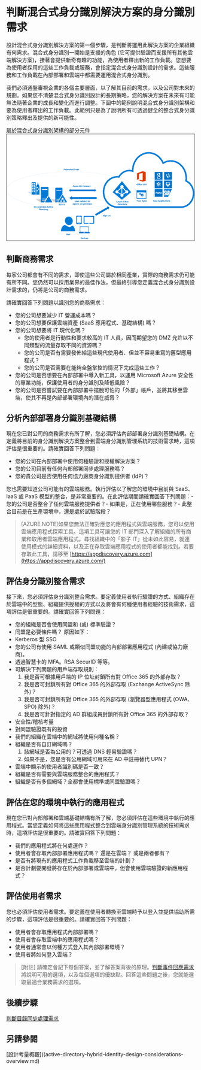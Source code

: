 <properties
	pageTitle="Azure Active Directory 混合式身分識別設計考量 - 判斷身分識別需求 | Microsoft Azure"
	description="識別公司的商務需求，以引導您定義混合式身分識別設計的需求。"
	documentationCenter=""
	services="active-directory"
	authors="billmath"
	manager="stevenpo"
	editor=""/>

<tags
	ms.service="active-directory"
	ms.devlang="na"
	ms.topic="article"
    ms.tgt_pltfrm="na"
    ms.workload="identity" 
	ms.date="12/07/2015"
	ms.author="billmath"/>

# 判斷混合式身分識別解決方案的身分識別需求
設計混合式身分識別解決方案的第一個步驟，是判斷將運用此解決方案的企業組織有何需求。混合式身分識別一開始是支援的角色 (它可提供驗證而支援所有其他雲端解決方案)，接著會提供新奇有趣的功能，為使用者釋出新的工作負載。您想要為使用者採用的這些工作負載或服務，會指定混合式身分識別設計的需求。這些服務和工作負載在內部部署和雲端中都需要運用混合式身分識別。

我們必須通盤審視企業的各個主要層面，以了解其目前的需求，以及公司對未來的規劃。如果您不清楚混合式身分識別設計的長期策略，您的解決方案在未來有可能無法隨著企業的成長和變化而進行調整。下圖中的範例說明混合式身分識別架構和要為使用者釋出的工作負載。此範例只是為了說明所有可透過健全的整合式身分識別策略釋出及提供的新可能性。
 
屬於混合式身分識別架構的部分元件 ![](./media/hybrid-id-design-considerations/hybrid-identity-architechture.png)

## 判斷商務需求
每家公司都會有不同的需求，即使這些公司屬於相同產業，實際的商務需求仍可能有所不同。您仍然可以採用業界的最佳作法，但最終引導您定義混合式身分識別設計需求的，仍將是公司的商務需求。

請確實回答下列問題以識別您的商務需求：

- 您的公司想要減少 IT 營運成本嗎？
- 您的公司想要保護雲端資產 (SaaS 應用程式、基礎結構) 嗎？
- 您的公司想要將 IT 現代化嗎？
  - 您的使用者是行動性和要求較高的 IT 人員，因而期望您的 DMZ 允許以不同類型的流量存取不同的資源嗎？
  - 您的公司是否有需要發佈給這些現代使用者、但並不容易重寫的舊型應用程式？
  - 您的公司是否需要在能夠全盤掌控的情況下完成這些工作？
- 您的公司是否想要在內部部署中導入新工具，以運用 Microsoft Azure 安全性的專業功能，保護使用者的身分識別及降低風險？
- 您的公司是否嘗試要在內部部署中擺脫可怕的「外部」帳戶，並將其移至雲端，使其不再是內部部署環境內的潛在威脅？

## 分析內部部署身分識別基礎結構
現在您已對公司的商務需求有所了解，您必須評估內部部署身分識別基礎結構。在定義將目前的身分識別解決方案整合到雲端身分識別管理系統的技術需求時，這項評估是很重要的。請確實回答下列問題：

- 您的公司在內部部署中使用何種驗證和授權解決方案？ 
- 您的公司目前有任何內部部署同步處理服務嗎？
- 您的貴公司是否使用任何協力廠商身分識別提供者 (IdP)？

您也需要知道公司可能有的雲端服務。執行評估以了解您的環境中目前與 SaaS、IaaS 或 PaaS 模型的整合，是非常重要的。在此評估期間請確實回答下列問題：- 您的公司是否整合了任何雲端服務提供者？- 如果是，正在使用哪些服務？- 此整合目前是在生產環境中，還是處於試驗階段？


>[AZURE.NOTE]如果您無法正確對應您的應用程式與雲端服務，您可以使用雲端應用程式探索工具。這項工具可讓您的 IT 部門深入了解組織的所有商業和取用者雲端應用程式。尋找組織中的「影子 IT」從未如此容易，就連使用模式的詳細資料，以及正在存取雲端應用程式的使用者都能找到。若要存取此工具，請移至 [https://appdiscovery.azure.com](https://appdiscovery.azure.com/)

## 評估身分識別整合需求
接下來，您必須評估身分識別整合需求。要定義使用者執行驗證的方式、組織存在於雲端中的型態、組織提供授權的方式以及將會有何種使用者經驗的技術需求，這項評估是很重要的。請確實回答下列問題：

- 您的組織是否會使用同盟和 (或) 標準驗證？
- 同盟是必要條件嗎？ 原因如下：
 - Kerberos 型 SSO
 - 您的公司有使用 SAML 或類似同盟功能的內部部署應用程式 (內建或協力廠商)。
 - 透過智慧卡的 MFA。RSA SecurID 等等。
 - 可解決下列問題的用戶端存取規則：
     1. 我是否可根據用戶端的 IP 位址封鎖所有對 Office 365 的外部存取？
     1. 我是否可封鎖所有對 Office 365 的外部存取 (Exchange ActiveSync 除外)？
     1. 我是否可封鎖所有對 Office 365 的外部存取 (瀏覽器型應用程式 (OWA、SPO) 除外)？
     1. 我是否可針對指定的 AD 群組成員封鎖所有對 Office 365 的外部存取？
- 安全性/稽核考量
- 對同盟驗證既有的投資
- 我們的組織在雲端中的網域將使用何種名稱？
- 組織是否有自訂網域嗎？
    1. 該網域是否為公用的？可透過 DNS 輕易驗證嗎？
    1. 如果不是，您是否有公用網域可用來在 AD 中註冊替代 UPN？
- 雲端中顯示的使用者識別碼是否一致？ 
- 組織是否有需要與雲端服務整合的應用程式？
- 組織是否有多個網域？全都會使用標準或同盟驗證嗎？

## 評估在您的環境中執行的應用程式
現在您已對內部部署和雲端基礎結構有所了解，您必須評估在這些環境中執行的應用程式。當您定義如何將這些應用程式整合到雲端身分識別管理系統的技術需求時，這項評估是很重要的。請確實回答下列問題：

- 我們的應用程式將在何處運作？
- 使用者會存取內部部署應用程式嗎？ 還是在雲端？ 或是兩者都有？
- 是否有將現有的應用程式工作負載移至雲端的計劃？
- 是否計劃要開發將存在於內部部署或雲端中，但會使用雲端驗證的新應用程式？

## 評估使用者需求
您也必須評估使用者需求。要定義在使用者轉換至雲端時予以登入並提供協助所需的步驟，這項評估是很重要的。請確實回答下列問題：

- 使用者會存取應用程式內部部署嗎？
- 使用者會存取雲端中的應用程式嗎？
- 使用者通常會以何種方式登入其內部部署環境？
- 使用者將如何登入雲端？

>[附註] 請確定會記下每個答案，並了解答案背後的原理。[判斷事件回應需求](active-directory-hybrid-identity-design-considerations-incident-response-requirements.md)將說明可用的選項，以及每個選項的優缺點。回答這些問題之後，您就能選取最適合業務需求的選項。

## 後續步驟
[判斷目錄同步處理需求](active-directory-hybrid-identity-design-considerations-directory-sync-requirements.md)

## 另請參閱
[設計考量概觀]((active-directory-hybrid-identity-design-considerations-overview.md)

<!---HONumber=AcomDC_1210_2015-->